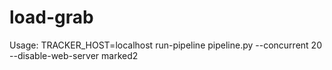 # load-grab
Usage:
TRACKER_HOST=localhost run-pipeline pipeline.py --concurrent 20 --disable-web-server marked2 
